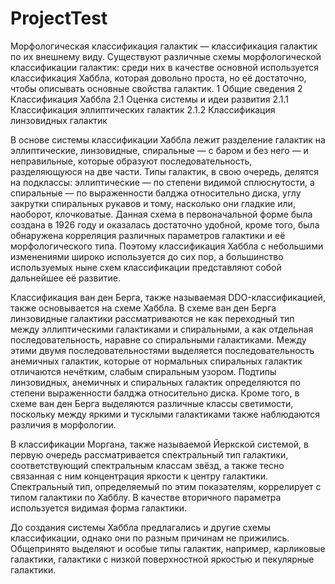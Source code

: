 # ProjectTest

Морфологическая классификация галактик — классификация галактик по их внешнему виду. Существуют различные схемы морфологической классификации галактик: среди них в качестве основной используется классификация Хаббла, которая довольно проста, но её достаточно, чтобы описывать основные свойства галактик.
1	Общие сведения
2	Классификация Хаббла
2.1	Оценка системы и идеи развития
2.1.1	Классификация эллиптических галактик
2.1.2	Классификация линзовидных галактик


В основе системы классификации Хаббла лежит разделение галактик на эллиптические, линзовидные, спиральные — с баром и без него — и неправильные, которые образуют последовательность, разделяющуюся на две части. Типы галактик, в свою очередь, делятся на подклассы: эллиптические — по степени видимой сплюснутости, а спиральные — по выраженности балджа относительно диска, углу закрутки спиральных рукавов и тому, насколько они гладкие или, наоборот, клочковатые. Данная схема в первоначальной форме была создана в 1926 году и оказалась достаточно удобной, кроме того, была обнаружена корреляция различных параметров галактики и её морфологического типа. Поэтому классификация Хаббла с небольшими изменениями широко используется до сих пор, а большинство используемых ныне схем классификации представляют собой дальнейшее её развитие.


Классификация ван ден Берга, также называемая DDO-классификацией, также основывается на схеме Хаббла. В схеме ван ден Берга линзовидные галактики рассматриваются не как переходный тип между эллиптическими галактиками и спиральными, а как отдельная последовательность, наравне со спиральными галактиками. Между этими двумя последовательностями выделяется последовательность анемичных галактик, которые от нормальных спиральных галактик отличаются нечётким, слабым спиральным узором. Подтипы линзовидных, анемичных и спиральных галактик определяются по степени выраженности балджа относительно диска. Кроме того, в схеме ван ден Берга выделяются различные классы светимости, поскольку между яркими и тусклыми галактиками также наблюдаются различия в морфологии.

В классификации Моргана, также называемой Йеркской системой, в первую очередь рассматривается спектральный тип галактики, соответствующий спектральным классам звёзд, а также тесно связанная с ним концентрация яркости к центру галактики. Спектральный тип, определяемый по этим показателям, коррелирует с типом галактики по Хабблу. В качестве вторичного параметра используется видимая форма галактики.

До создания системы Хаббла предлагались и другие схемы классификации, однако они по разным причинам не прижились. Общепринято выделяют и особые типы галактик, например, карликовые галактики, галактики с низкой поверхностной яркостью и пекулярные галактики.